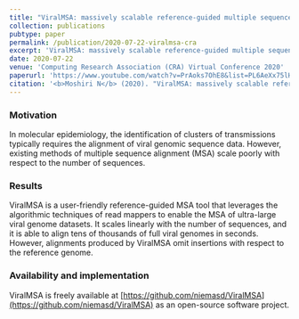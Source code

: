 ```yaml
---
title: "ViralMSA: massively scalable reference-guided multiple sequence alignment of viral genomes"
collection: publications
pubtype: paper
permalink: /publication/2020-07-22-viralmsa-cra
excerpt: 'ViralMSA: massively scalable reference-guided multiple sequence alignment of viral genomes'
date: 2020-07-22
venue: 'Computing Research Association (CRA) Virtual Conference 2020'
paperurl: 'https://www.youtube.com/watch?v=PrAoks7OhE8&list=PL6AeXx75lHyyqKgfRmlSM4QUEna0dWDza&index=9&t=0s'
citation: '<b>Moshiri N</b> (2020). "ViralMSA: massively scalable reference-guided multiple sequence alignment of viral genomes." <i>Computing Research Association (CRA) Virtual Conference 2020</i>. <a href="https://www.youtube.com/watch?v=PrAoks7OhE8&list=PL6AeXx75lHyyqKgfRmlSM4QUEna0dWDza&index=9&t=0s" target="_blank">Talk</a>.'
---
```

### Motivation
In molecular epidemiology, the identification of clusters of transmissions typically requires the alignment of viral genomic sequence data. However, existing methods of multiple sequence alignment (MSA) scale poorly with respect to the number of sequences.

### Results
ViralMSA is a user-friendly reference-guided MSA tool that leverages the algorithmic techniques of read mappers to enable the MSA of ultra-large viral genome datasets. It scales linearly with the number of sequences, and it is able to align tens of thousands of full viral genomes in seconds. However, alignments produced by ViralMSA omit insertions with respect to the reference genome.

### Availability and implementation
ViralMSA is freely available at [https://github.com/niemasd/ViralMSA](https://github.com/niemasd/ViralMSA) as an open-source software project.
